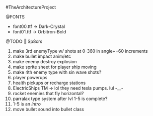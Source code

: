 #TheArchitectureProject

@FONTS
* font00.ttf -> Dark-Crystal
* font01.ttf -> Orbitron-Bold


@TODO || Sp8crs
1) make 3rd enemyType w/ shots at 0-360 in angle+=60 increments
2) make bullet impact anim/etc
3) make enemy destroy explosion
4) make sprite sheet for player ship moving
3) make 4th enemy type with sin wave shots?
4) player powerups
5) health pickups or recharge stations
6) ElectricShips TM -> lol they need tesla pumps. lul -__-
7) rocket enemies that fly horizontal?
8) parralax type system after lvl 1-5 is complete? 
9) 1-5 is an *intro*
10) move bullet sound into bullet class


